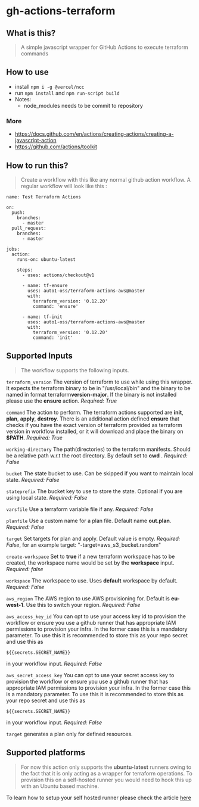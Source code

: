# gh-actions-terraform

## What is this?

>A simple javascript wrapper for GitHub Actions to execute terraform commands

## How to use

- install `npm i -g @vercel/ncc`
- run `npm install` and `npm run-script build`
- Notes:
  - node_modules needs to be commit to repository

### More

- https://docs.github.com/en/actions/creating-actions/creating-a-javascript-action
- https://github.com/actions/toolkit

## How to run this?

>Create a workflow with this like any normal github action workflow.
A regular workflow will look like this : 
```
name: Test Terraform Actions

on:
  push:
    branches:
      - master
  pull_request:
    branches:
      - master

jobs:
  action:
    runs-on: ubuntu-latest

    steps:
      - uses: actions/checkout@v1

      - name: tf-ensure
        uses: auto1-oss/terraform-actions-aws@master
        with:
          terraform_version: '0.12.20'
          command: 'ensure'

      - name: tf-init
        uses: auto1-oss/terraform-actions-aws@master
        with:
          terraform_version: '0.12.20'
          command: 'init'
```

## Supported Inputs
>The workflow supports the following inputs.

`terraform_version` The version of terraform to use while using this wrapper. It expects the terraform binary to be in "/usr/local/bin" and the binary to be named in format terraform**version-major**. If the binary is not installed please use the **ensure** action. *Required: True*

`command` The action to perform. The terraform actions supported are **init**, **plan**, **apply**, **destroy**. There is an additional action defined **ensure** that checks if you have the exact version of terraform provided as terraform version in workflow installed, or it will download and place the binary on **$PATH**. *Required: True*

`working-directory` The path(directories) to the terraform manifests. Should be a relative path w.r.t the root directory. By default set to **cwd** . *Required: False*

`bucket` The state bucket to use. Can be skipped if you want to maintain local state. *Required: False*

`stateprefix` The bucket key to use to store the state. Optional if you are using local state. *Required: False*

`varsfile` Use a terraform variable file if any. *Required: False*

`planfile` Use a custom name for a plan file. Default name **out.plan**. *Required: False*

`target` Set targets for plan and apply. Default value is empty. *Required: False*, for an example target: "-target=aws_s3_bucket.random"

`create-workspace` Set to **true** if a new terraform workspace has to be created, the workspace name would be set by the **workspace** input. *Required: false*

`workspace` The workspace to use. Uses **default** workspace by default. *Required: False*

`aws_region` The AWS region to use AWS provisioning for. Default is **eu-west-1**. Use this to switch your region. *Required: False*

`aws_access_key_id` You can opt to use your access key id to provision the workflow or ensure you use a github runner that has appropriate IAM permissions to provision your infra. In the former case this is a mandatory parameter. To use this it is recommended to store this as your repo secret and use this as 
```
${{secrets.SECRET_NAME}}
```
in your workflow input. _Required: False_

`aws_secret_access_key` You can opt to use your secret access key to provision the workflow or ensure you use a github runner that has appropriate IAM permissions to provision your infra. In the former case this is a mandatory parameter. To use this it is recommended to store this as your repo secret and use this as 
```
${{secrets.SECRET_NAME}}
```
in your workflow input. _Required: False_

`target` generates a plan only for defined resources.

## Supported platforms
>For now this action only supports the **ubuntu-latest** runners owing to the fact that it is only acting as a wrapper for terraform operations. To provision this on a self-hosted runner you would need to hook this up with an Ubuntu based machine. 

To learn how to setup your self hosted runner please check the article [here](https://docs.github.com/en/actions/hosting-your-own-runners/adding-self-hosted-runners)

